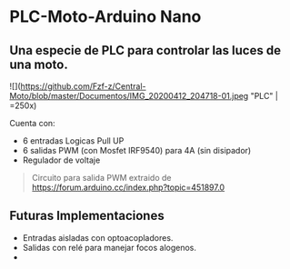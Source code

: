 # **PLC-Moto-Arduino Nano**
## Una especie de **PLC** para controlar las luces de una moto.

![](https://github.com/Fzf-z/Central-Moto/blob/master/Documentos/IMG_20200412_204718-01.jpeg "PLC" | =250x)

Cuenta con:
- 6 entradas Logicas Pull UP
- 6 salidas PWM (con Mosfet IRF9540) para 4A (sin disipador)
- Regulador de voltaje

>Circuito para salida PWM extraido de https://forum.arduino.cc/index.php?topic=451897.0
>
>

## Futuras Implementaciones

- Entradas aisladas con optoacopladores.
- Salidas con relé para manejar focos alogenos.
- 

